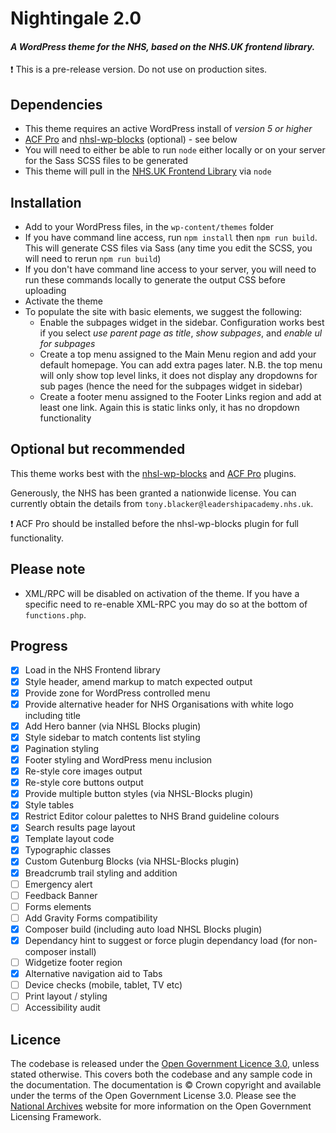 # Nightingale 2.0
#### *A WordPress theme for the NHS, based on the NHS.UK frontend library.*

:exclamation: This is a pre-release version. Do not use on production sites.

## Dependencies
 - This theme requires an active WordPress install of *version 5 or higher*
 - [ACF Pro](https://www.advancedcustomfields.com/pro/) and [nhsl-wp-blocks](https://github.com/NHSLeadership/nhsl-wp-blocks) (optional) - see below
 - You will need to either be able to run `node` either locally or on your server for the Sass SCSS files to be generated
 - This theme will pull in the [NHS.UK Frontend Library](https://github.com/nhsuk/nhsuk-frontend) via `node`
 
## Installation
 - Add to your WordPress files, in the `wp-content/themes` folder
 - If you have command line access, run `npm install` then `npm run build`. This will generate CSS files via Sass (any time you edit the SCSS, you will need to rerun `npm run build`)
 - If you don't have command line access to your server, you will need to run these commands locally to generate the output CSS before uploading
 - Activate the theme 
 - To populate the site with basic elements, we suggest the following:
   - Enable the subpages widget in the sidebar. Configuration works best if you select *use parent page as title*, *show subpages*, and *enable ul for subpages*
   - Create a top menu assigned to the Main Menu region and add your default homepage. You can add extra pages later. N.B. the top menu will only show top level links, it does not display any dropdowns for sub pages (hence the need for the subpages widget in sidebar)
   - Create a footer menu assigned to the Footer Links region and add at least one link. Again this is static links only, it has no dropdown functionality
   
## Optional but recommended
This theme works best with the [nhsl-wp-blocks](https://github.com/NHSLeadership/nhsl-wp-blocks) and [ACF Pro](https://www.advancedcustomfields.com/pro/) plugins.

Generously, the NHS has been granted a nationwide license. You can currently obtain the details from `tony.blacker@leadershipacademy.nhs.uk`.

:exclamation: ACF Pro should be installed before the nhsl-wp-blocks plugin for full functionality.
 
## Please note
 - XML/RPC will be disabled on activation of the theme. If you have a specific need to re-enable XML-RPC you may do so at the bottom of `functions.php`.
  
## Progress
 - [x] Load in the NHS Frontend library
 - [x] Style header, amend markup to match expected output
 - [x] Provide zone for WordPress controlled menu
 - [x] Provide alternative header for NHS Organisations with white logo including title
 - [x] Add Hero banner (via NHSL Blocks plugin)
 - [x] Style sidebar to match contents list styling
 - [x] Pagination styling
 - [x] Footer styling and WordPress menu inclusion
 - [x] Re-style core images output
 - [x] Re-style core buttons output
 - [x] Provide multiple button styles (via NHSL-Blocks plugin)
 - [x] Style tables
 - [x] Restrict Editor colour palettes to NHS Brand guideline colours
 - [x] Search results page layout
 - [x] Template layout code
 - [x] Typographic classes
 - [x] Custom Gutenburg Blocks (via NHSL-Blocks plugin)
 - [x] Breadcrumb trail styling and addition
 - [ ] Emergency alert
 - [ ] Feedback Banner
 - [ ] Forms elements
 - [ ] Add Gravity Forms compatibility
 - [x] Composer build (including auto load NHSL Blocks plugin)
 - [x] Dependancy hint to suggest or force plugin dependancy load (for non-composer install)
 - [ ] Widgetize footer region
 - [x] Alternative navigation aid to Tabs
 - [ ] Device checks (mobile, tablet, TV etc)
 - [ ] Print layout / styling
 - [ ] Accessibility audit
 
 ## Licence
 
 The codebase is released under the [Open Government Licence 3.0](http://www.nationalarchives.gov.uk/doc/open-government-licence/version/3/), unless stated otherwise. This covers both the codebase and any sample code in the documentation. The documentation is © Crown copyright and available under the terms of the Open Government License 3.0. Please see the [National Archives](http://www.nationalarchives.gov.uk/information-management/re-using-public-sector-information/uk-government-licensing-framework/) website for more information on the Open Government Licensing Framework.
